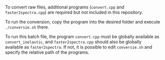 To convert raw files, additional programs (`convert.cpp` and `faster2spectra.cpp`) are required but not included in this repository.  

To run the conversion, copy the program into the desired folder and execute `./conversie.sh` there.  

To run this batch file, the program `convert.cpp` must be globally available as `convert_inelastic`, and `faster2spectra.cpp` should also be globally available as `faster2spectra`. If not, it is possible to edit `conversie.sh` and specify the relative path of the programs.
